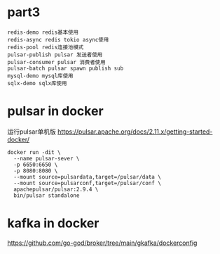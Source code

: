 # part3
    redis-demo redis基本使用
    redis-async redis tokio async使用
    redis-pool redis连接池模式
    pulsar-publish pulsar 发送者使用
    pulsar-consumer pulsar 消费者使用
    pulsar-batch pulsar spawn publish sub
    mysql-demo mysql库使用
    sqlx-demo sqlx库使用

# pulsar in docker
运行pulsar单机版 https://pulsar.apache.org/docs/2.11.x/getting-started-docker/
```shell    
docker run -dit \
  --name pulsar-sever \
  -p 6650:6650 \
  -p 8080:8080 \
  --mount source=pulsardata,target=/pulsar/data \
  --mount source=pulsarconf,target=/pulsar/conf \
  apachepulsar/pulsar:2.9.4 \
  bin/pulsar standalone
```

# kafka in docker
https://github.com/go-god/broker/tree/main/gkafka/dockerconfig

